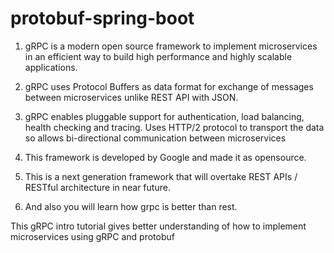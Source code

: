 # protobuf-spring-boot

1. gRPC is a modern open source framework to implement microservices in an efficient way to build high performance and highly    scalable applications.

2. gRPC uses Protocol Buffers as data format for exchange of messages between microservices unlike REST API with JSON.

3. gRPC enables pluggable support for authentication, load balancing, health checking and tracing. Uses HTTP/2 protocol to transport the data so allows bi-directional communication between microservices

4. This framework is developed by Google and made it as opensource.

5. This is a next generation framework that will overtake REST APIs / RESTful architecture in near future. 

6. And also you will learn how grpc is better than rest.

This gRPC intro tutorial gives better understanding of how to implement microservices using gRPC and protobuf
